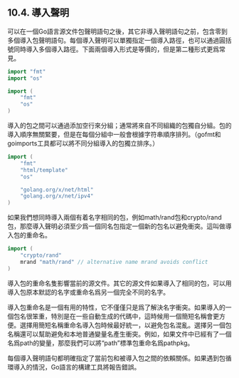## 10.4. 導入聲明

可以在一個Go語言源文件包聲明語句之後，其它非導入聲明語句之前，包含零到多個導入包聲明語句。每個導入聲明可以單獨指定一個導入路徑，也可以通過圓括號同時導入多個導入路徑。下面兩個導入形式是等價的，但是第二種形式更爲常見。

```Go
import "fmt"
import "os"

import (
	"fmt"
	"os"
)
```

導入的包之間可以通過添加空行來分組；通常將來自不同組織的包獨自分組。包的導入順序無關緊要，但是在每個分組中一般會根據字符串順序排列。（gofmt和goimports工具都可以將不同分組導入的包獨立排序。）

```Go
import (
	"fmt"
	"html/template"
	"os"

	"golang.org/x/net/html"
	"golang.org/x/net/ipv4"
)
```

如果我們想同時導入兩個有着名字相同的包，例如math/rand包和crypto/rand包，那麼導入聲明必須至少爲一個同名包指定一個新的包名以避免衝突。這叫做導入包的重命名。

```Go
import (
	"crypto/rand"
	mrand "math/rand" // alternative name mrand avoids conflict
)
```

導入包的重命名隻影響當前的源文件。其它的源文件如果導入了相同的包，可以用導入包原本默認的名字或重命名爲另一個完全不同的名字。

導入包重命名是一個有用的特性，它不僅僅只是爲了解決名字衝突。如果導入的一個包名很笨重，特別是在一些自動生成的代碼中，這時候用一個簡短名稱會更方便。選擇用簡短名稱重命名導入包時候最好統一，以避免包名混亂。選擇另一個包名稱還可以幫助避免和本地普通變量名產生衝突。例如，如果文件中已經有了一個名爲path的變量，那麼我們可以將“path”標準包重命名爲pathpkg。

每個導入聲明語句都明確指定了當前包和被導入包之間的依賴關係。如果遇到包循環導入的情況，Go語言的構建工具將報告錯誤。
